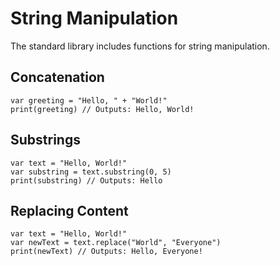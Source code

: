 # String Manipulation

The standard library includes functions for string manipulation.

## Concatenation

```simple_script
var greeting = "Hello, " + "World!"
print(greeting) // Outputs: Hello, World!
```

## Substrings

```simple_script
var text = "Hello, World!"
var substring = text.substring(0, 5)
print(substring) // Outputs: Hello
```

## Replacing Content

```simple_script
var text = "Hello, World!"
var newText = text.replace("World", "Everyone")
print(newText) // Outputs: Hello, Everyone!
```
